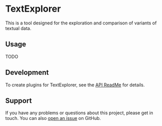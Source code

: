 # TextExplorer

This is a tool designed for the exploration and comparison of variants of textual data.

## Usage

TODO

## Development

To create plugins for TextExplorer, see the [API ReadMe](api/README.md) for details.

## Support

If you have any problems or questions about this project, please get in touch. You can
also [open an issue](https://github.com/Paulanerus/TextExplorer/issues) on GitHub.